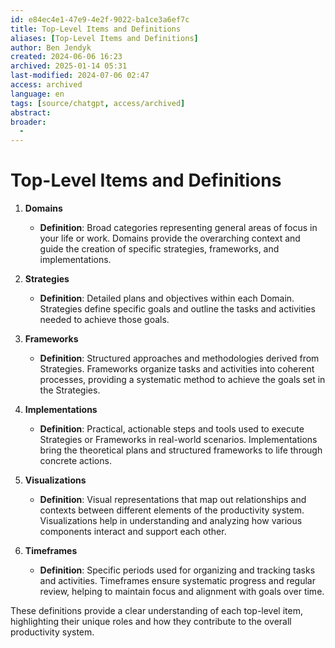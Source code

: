```yaml
---
id: e84ec4e1-47e9-4e2f-9022-ba1ce3a6ef7c
title: Top-Level Items and Definitions
aliases: [Top-Level Items and Definitions]
author: Ben Jendyk
created: 2024-06-06 16:23
archived: 2025-01-14 05:31
last-modified: 2024-07-06 02:47
access: archived
language: en
tags: [source/chatgpt, access/archived]
abstract:
broader:
  - 
---
```


# Top-Level Items and Definitions

1. **Domains**
	- **Definition**: Broad categories representing general areas of focus in your life or work. Domains provide the overarching context and guide the creation of specific strategies, frameworks, and implementations.

2. **Strategies**
	- **Definition**: Detailed plans and objectives within each Domain. Strategies define specific goals and outline the tasks and activities needed to achieve those goals.

3. **Frameworks**
	- **Definition**: Structured approaches and methodologies derived from Strategies. Frameworks organize tasks and activities into coherent processes, providing a systematic method to achieve the goals set in the Strategies.

4. **Implementations**
	- **Definition**: Practical, actionable steps and tools used to execute Strategies or Frameworks in real-world scenarios. Implementations bring the theoretical plans and structured frameworks to life through concrete actions.

5. **Visualizations**
	- **Definition**: Visual representations that map out relationships and contexts between different elements of the productivity system. Visualizations help in understanding and analyzing how various components interact and support each other.

6. **Timeframes**
	- **Definition**: Specific periods used for organizing and tracking tasks and activities. Timeframes ensure systematic progress and regular review, helping to maintain focus and alignment with goals over time.

These definitions provide a clear understanding of each top-level item, highlighting their unique roles and how they contribute to the overall productivity system.
